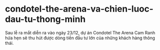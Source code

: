 # condotel-the-arena-va-chien-luoc-dau-tu-thong-minh
Sau lễ ra mắt diễn ra vào ngày 23/12, dự án Condotel The Arena Cam Ranh hứa hẹn sẽ thu hút được dòng tiền đầu tư lớn của những khách hàng thông thái. 
